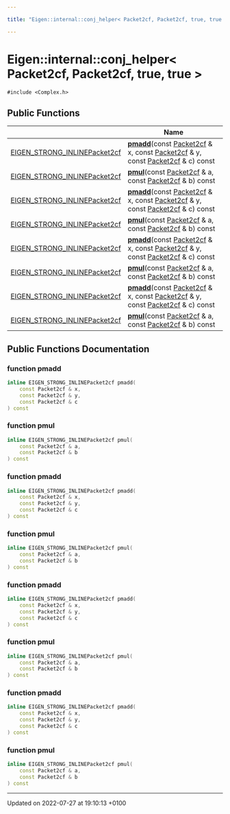 ```yaml
---

title: "Eigen::internal::conj_helper< Packet2cf, Packet2cf, true, true >"

---
```


# Eigen::internal::conj_helper< Packet2cf, Packet2cf, true, true >






`#include <Complex.h>`

## Public Functions

|                | Name           |
| -------------- | -------------- |
| <a href="http://example.org/files/macros_8h/#define-eigen-strong-inline">EIGEN_STRONG_INLINE</a><a href="http://example.org/classes/structeigen_1_1internal_1_1packet2cf/">Packet2cf</a> | **[pmadd](http://example.org/classes/structeigen_1_1internal_1_1conj__helper_3_01packet2cf_00_01packet2cf_00_01true_00_01true_01_4/#function-pmadd)**(const <a href="http://example.org/classes/structeigen_1_1internal_1_1packet2cf/">Packet2cf</a> & x, const <a href="http://example.org/classes/structeigen_1_1internal_1_1packet2cf/">Packet2cf</a> & y, const <a href="http://example.org/classes/structeigen_1_1internal_1_1packet2cf/">Packet2cf</a> & c) const |
| <a href="http://example.org/files/macros_8h/#define-eigen-strong-inline">EIGEN_STRONG_INLINE</a><a href="http://example.org/classes/structeigen_1_1internal_1_1packet2cf/">Packet2cf</a> | **[pmul](http://example.org/classes/structeigen_1_1internal_1_1conj__helper_3_01packet2cf_00_01packet2cf_00_01true_00_01true_01_4/#function-pmul)**(const <a href="http://example.org/classes/structeigen_1_1internal_1_1packet2cf/">Packet2cf</a> & a, const <a href="http://example.org/classes/structeigen_1_1internal_1_1packet2cf/">Packet2cf</a> & b) const |
| <a href="http://example.org/files/macros_8h/#define-eigen-strong-inline">EIGEN_STRONG_INLINE</a><a href="http://example.org/classes/structeigen_1_1internal_1_1packet2cf/">Packet2cf</a> | **[pmadd](http://example.org/classes/structeigen_1_1internal_1_1conj__helper_3_01packet2cf_00_01packet2cf_00_01true_00_01true_01_4/#function-pmadd)**(const <a href="http://example.org/classes/structeigen_1_1internal_1_1packet2cf/">Packet2cf</a> & x, const <a href="http://example.org/classes/structeigen_1_1internal_1_1packet2cf/">Packet2cf</a> & y, const <a href="http://example.org/classes/structeigen_1_1internal_1_1packet2cf/">Packet2cf</a> & c) const |
| <a href="http://example.org/files/macros_8h/#define-eigen-strong-inline">EIGEN_STRONG_INLINE</a><a href="http://example.org/classes/structeigen_1_1internal_1_1packet2cf/">Packet2cf</a> | **[pmul](http://example.org/classes/structeigen_1_1internal_1_1conj__helper_3_01packet2cf_00_01packet2cf_00_01true_00_01true_01_4/#function-pmul)**(const <a href="http://example.org/classes/structeigen_1_1internal_1_1packet2cf/">Packet2cf</a> & a, const <a href="http://example.org/classes/structeigen_1_1internal_1_1packet2cf/">Packet2cf</a> & b) const |
| <a href="http://example.org/files/macros_8h/#define-eigen-strong-inline">EIGEN_STRONG_INLINE</a><a href="http://example.org/classes/structeigen_1_1internal_1_1packet2cf/">Packet2cf</a> | **[pmadd](http://example.org/classes/structeigen_1_1internal_1_1conj__helper_3_01packet2cf_00_01packet2cf_00_01true_00_01true_01_4/#function-pmadd)**(const <a href="http://example.org/classes/structeigen_1_1internal_1_1packet2cf/">Packet2cf</a> & x, const <a href="http://example.org/classes/structeigen_1_1internal_1_1packet2cf/">Packet2cf</a> & y, const <a href="http://example.org/classes/structeigen_1_1internal_1_1packet2cf/">Packet2cf</a> & c) const |
| <a href="http://example.org/files/macros_8h/#define-eigen-strong-inline">EIGEN_STRONG_INLINE</a><a href="http://example.org/classes/structeigen_1_1internal_1_1packet2cf/">Packet2cf</a> | **[pmul](http://example.org/classes/structeigen_1_1internal_1_1conj__helper_3_01packet2cf_00_01packet2cf_00_01true_00_01true_01_4/#function-pmul)**(const <a href="http://example.org/classes/structeigen_1_1internal_1_1packet2cf/">Packet2cf</a> & a, const <a href="http://example.org/classes/structeigen_1_1internal_1_1packet2cf/">Packet2cf</a> & b) const |
| <a href="http://example.org/files/macros_8h/#define-eigen-strong-inline">EIGEN_STRONG_INLINE</a><a href="http://example.org/classes/structeigen_1_1internal_1_1packet2cf/">Packet2cf</a> | **[pmadd](http://example.org/classes/structeigen_1_1internal_1_1conj__helper_3_01packet2cf_00_01packet2cf_00_01true_00_01true_01_4/#function-pmadd)**(const <a href="http://example.org/classes/structeigen_1_1internal_1_1packet2cf/">Packet2cf</a> & x, const <a href="http://example.org/classes/structeigen_1_1internal_1_1packet2cf/">Packet2cf</a> & y, const <a href="http://example.org/classes/structeigen_1_1internal_1_1packet2cf/">Packet2cf</a> & c) const |
| <a href="http://example.org/files/macros_8h/#define-eigen-strong-inline">EIGEN_STRONG_INLINE</a><a href="http://example.org/classes/structeigen_1_1internal_1_1packet2cf/">Packet2cf</a> | **[pmul](http://example.org/classes/structeigen_1_1internal_1_1conj__helper_3_01packet2cf_00_01packet2cf_00_01true_00_01true_01_4/#function-pmul)**(const <a href="http://example.org/classes/structeigen_1_1internal_1_1packet2cf/">Packet2cf</a> & a, const <a href="http://example.org/classes/structeigen_1_1internal_1_1packet2cf/">Packet2cf</a> & b) const |

## Public Functions Documentation

### function pmadd

```cpp
inline EIGEN_STRONG_INLINEPacket2cf pmadd(
    const Packet2cf & x,
    const Packet2cf & y,
    const Packet2cf & c
) const
```


### function pmul

```cpp
inline EIGEN_STRONG_INLINEPacket2cf pmul(
    const Packet2cf & a,
    const Packet2cf & b
) const
```


### function pmadd

```cpp
inline EIGEN_STRONG_INLINEPacket2cf pmadd(
    const Packet2cf & x,
    const Packet2cf & y,
    const Packet2cf & c
) const
```


### function pmul

```cpp
inline EIGEN_STRONG_INLINEPacket2cf pmul(
    const Packet2cf & a,
    const Packet2cf & b
) const
```


### function pmadd

```cpp
inline EIGEN_STRONG_INLINEPacket2cf pmadd(
    const Packet2cf & x,
    const Packet2cf & y,
    const Packet2cf & c
) const
```


### function pmul

```cpp
inline EIGEN_STRONG_INLINEPacket2cf pmul(
    const Packet2cf & a,
    const Packet2cf & b
) const
```


### function pmadd

```cpp
inline EIGEN_STRONG_INLINEPacket2cf pmadd(
    const Packet2cf & x,
    const Packet2cf & y,
    const Packet2cf & c
) const
```


### function pmul

```cpp
inline EIGEN_STRONG_INLINEPacket2cf pmul(
    const Packet2cf & a,
    const Packet2cf & b
) const
```


-------------------------------

Updated on 2022-07-27 at 19:10:13 +0100
